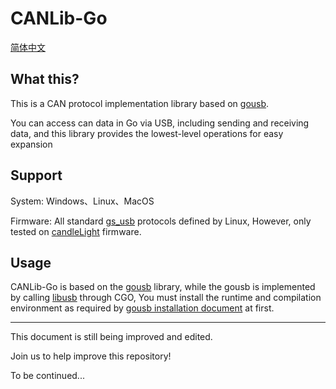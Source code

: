 # CANLib-Go

[简体中文](README_CN.md)


## What this?
This is a CAN protocol implementation library based on [gousb](https://github.com/google/gousb).

You can access can data in Go via USB, including sending and receiving data, and this library provides the lowest-level operations for easy expansion


## Support
System: Windows、Linux、MacOS

Firmware: All standard [gs_usb](https://github.com/torvalds/linux/blob/master/drivers/net/can/usb/gs_usb.c) protocols defined by Linux, However, only tested on [candleLight](https://github.com/candle-usb/candleLight_fw) firmware. 


## Usage
CANLib-Go is based on the [gousb](https://github.com/google/gousb) library, while the gousb is implemented by calling [libusb](https://github.com/libusb/libusb) through CGO, You must install the runtime and compilation environment as required by [gousb installation document](https://github.com/google/gousb?tab=readme-ov-file#installation) at first.

---

This document is still being improved and edited.

Join us to help improve this repository!

To be continued...
